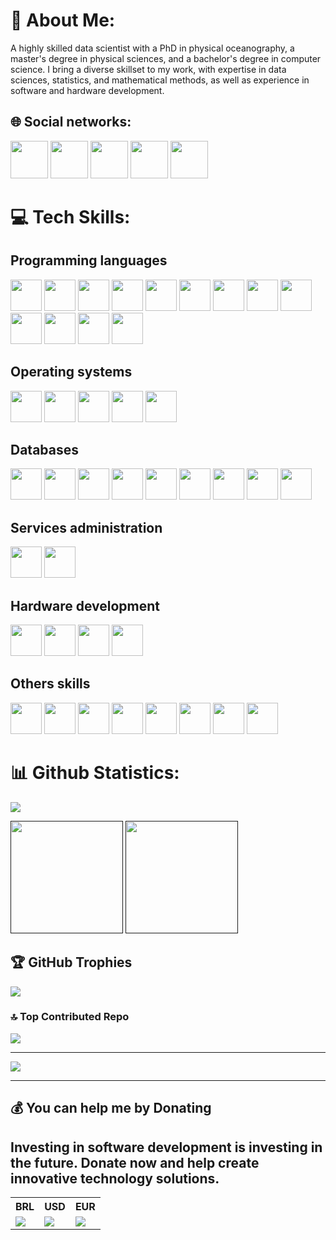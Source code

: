   
# 💫 About Me:
A highly skilled data scientist with a PhD in physical oceanography, a master's degree in physical sciences, and a bachelor's degree in computer science. I bring a diverse skillset to my work, with expertise in data sciences, statistics, and mathematical methods, as well as experience in software and hardware development.


## 🌐 Social networks:
[<img src="https://upload.wikimedia.org/wikipedia/commons/thumb/e/e9/Linkedin_icon.svg/120px-Linkedin_icon.svg.png?20110609134306" width=60px Height=60px/>](https://www.linkedin.com/in/humbertolvarona/) [<img src="https://upload.wikimedia.org/wikipedia/commons/thumb/6/60/Orcid.png/120px-Orcid.png?20220924160023" width60px Height=60px/>](https://orcid.org/0000-0001-7405-4827) [<img src="https://upload.wikimedia.org/wikipedia/commons/thumb/5/5e/ResearchGate_icon_SVG.svg/240px-ResearchGate_icon_SVG.svg.png" width=60px Height=60px/>](https://www.researchgate.net/profile/Humberto-Varona-Gonzalez) [<img src="https://d4.alternativeto.net/mwdqL5rzsWH8QOT2a3oQ0VrgwtuUhMPTk5i2klKJy-o/rs:fill:140:140:0/g:ce:0:0/YWJzOi8vZGlzdC9pY29ucy9nb29nbGUtc2Nob2xhcl8xODAwMDEucG5n.png" width=60px Height=60px/>](https://scholar.google.com/citations?view_op=list_works&hl=pt-BR&hl=pt-BR&user=QOQCC6AAAAAJ&pagesize=80) [<img src="https://ppghp.unespar.edu.br/imagens/plataforma-lattes-logo.jpg/@@images/e29e9c29-a848-4a8f-a2a5-c16b980326ae.jpeg" width=60px Height=60px/>](http://lattes.cnpq.br/5539248937185854) 

# 💻 Tech Skills:

## Programming languages

<img src="https://img.icons8.com/?size=512&id=TpULddJc4gTh&format=png" width="50"/> <img src="https://img.icons8.com/?size=512&id=13679&format=png" width="50"/> <img src="https://img.icons8.com/?size=512&id=13441&format=png" width="50"/> <img src="https://img.icons8.com/?size=512&id=55311&format=png" width="50"/> <img src="https://img.icons8.com/?size=512&id=9MJf0ngDwS8z&format=png" width="50"/> <img src="https://img.icons8.com/?size=512&id=uADJvOMNIZPu&format=png" width="50"/> <img src="https://img.icons8.com/?size=512&id=CLvQeiwFpit4&format=png" width="50"/> <img src="https://img.icons8.com/?size=512&id=7I3BjCqe9rjG&format=png" width="50"/> <img src="https://cdn.jsdelivr.net/gh/devicons/devicon/icons/qt/qt-original.svg" width="50"/> <img src="https://cdn.jsdelivr.net/gh/devicons/devicon/icons/processing/processing-original.svg" width="50"/> <img src="https://cdn.jsdelivr.net/gh/devicons/devicon/icons/matlab/matlab-original.svg" width="50"/> <img src="https://cdn.icon-icons.com/icons2/2107/PNG/96/file_type_fortran_icon_130596.png" width="50"/> <img src="https://cdn.icon-icons.com/icons2/1381/PNG/512/octave_94226.png" width="50"/>

## Operating systems

<img src="https://img.icons8.com/?size=512&id=17842&format=png" width="50"/> <img src="https://img.icons8.com/?size=512&id=122959&format=png" width="50"/> <img src="https://img.icons8.com/?size=512&id=17836&format=png" width="50"/> <img src="https://img.icons8.com/?size=512&id=79089&format=png" width="50"/> <img src="https://img.icons8.com/?size=512&id=108792&format=png" width="50"/> 

## Databases

<img src="https://cdn.jsdelivr.net/gh/devicons/devicon/icons/sqlite/sqlite-original.svg" width="50"/> <img src="https://cdn.jsdelivr.net/gh/devicons/devicon/icons/postgresql/postgresql-original.svg" width="50"/> <img src="https://cdn.jsdelivr.net/gh/devicons/devicon/icons/mysql/mysql-original.svg" width="50"/> <img src="https://img.icons8.com/?size=512&id=DakakaPez2uy&format=png" width="50"/> <img src="https://cdn.jsdelivr.net/gh/devicons/devicon/icons/mongodb/mongodb-original.svg" width="50"/> <img src="https://cdn.jsdelivr.net/gh/devicons/devicon/icons/oracle/oracle-original.svg" width="50"/> <img src="https://cdn.jsdelivr.net/gh/devicons/devicon/icons/redis/redis-original.svg" width="50"/> <img src="https://cdn.icon-icons.com/icons2/2699/PNG/512/apache_cassandra_logo_icon_170572.png" width="50"/> <img src="https://img.icons8.com/?size=512&id=laYYF3dV0Iew&format=png" width="50"/>

## Services administration

<img src="https://cdn.jsdelivr.net/gh/devicons/devicon/icons/apache/apache-original.svg" width="50"/> <img src="https://cdn.jsdelivr.net/gh/devicons/devicon/icons/nginx/nginx-original.svg" width="50"/>

## Hardware development

<img src="https://cdn.jsdelivr.net/gh/devicons/devicon/icons/arduino/arduino-original-wordmark.svg" width="50"/> <img src="https://cdn.jsdelivr.net/gh/devicons/devicon/icons/raspberrypi/raspberrypi-original.svg" width="50"/> <img src="https://icons-for-free.com/iconfiles/png/512/Adafruit-1329545812834104060.png" width="50"/> <img src="https://cdn.icon-icons.com/icons2/3914/PNG/512/esphome_logo_icon_248927.png" width="50"/>

## Others skills

<img src="https://cdn.jsdelivr.net/gh/devicons/devicon/icons/docker/docker-original.svg" width="50"/> <img src="https://cdn.jsdelivr.net/gh/devicons/devicon/icons/kubernetes/kubernetes-plain.svg" width="50"/> <img src="https://cdn.icon-icons.com/icons2/2667/PNG/512/folder_latex_tex_icon_161289.png" width="50"/> <img src="https://cdn.jsdelivr.net/gh/devicons/devicon/icons/debian/debian-original.svg" width="50"/> <img src="https://cdn.jsdelivr.net/gh/devicons/devicon/icons/fedora/fedora-original.svg" width="50"/> <img src="https://cdn.jsdelivr.net/gh/devicons/devicon/icons/centos/centos-original.svg" width="50"/> <img src="https://cdn.jsdelivr.net/gh/devicons/devicon/icons/redhat/redhat-original.svg" width="50"/> <img src="https://cdn.jsdelivr.net/gh/devicons/devicon/icons/ubuntu/ubuntu-plain.svg" width="50"/>

# 📊 Github Statistics:
![](https://github-readme-streak-stats.herokuapp.com/?user=humbertovarona&theme=dark&hide_border=false)</br>

<div>
<a href=""><img lign="center" height="180em" src="https://github-readme-stats.vercel.app/api?username=humbertovarona&theme=dark&hide_border=false&show_icons=true&include_all_commits=false&count_private=false"/></a>
<a href=""><img lign="center" height="180em" src="https://github-readme-stats.vercel.app/api/top-langs/?username=humbertovarona&langs_count=12&theme=dark&hide_border=false&include_all_commits=false&count_private=false&size_weight=0.5&count_weight=0.5&layout=compact"/></a>
</div>


## 🏆 GitHub Trophies
![](https://github-profile-trophy.vercel.app/?username=humbertovarona&theme=onedark&margin-w=15&margin-h=15&row=2&column=4)

### 🔝 Top Contributed Repo
![](https://github-contributor-stats.vercel.app/api?username=humbertovarona&limit=7&theme=dark&combine_all_yearly_contributions=true)

---
[![](https://visitcount.itsvg.in/api?id=humbertovarona&icon=0&color=0)](https://visitcount.itsvg.in)

---
## 💰 You can help me by Donating

## Investing in software development is investing in the future. Donate now and help create innovative technology solutions.

<table style="width:100%">
  <tr>
    <th>BRL</th>
    <th>USD</th>
    <th>EUR</th>
  </tr>
  <tr>
    <td>
    <a href="https://www.paypal.com/donate/?hosted_button_id=STQ277FZRQ8FY"><img align="center" src="https://img.shields.io/badge/PayPal-00457C?style=for-the-badge&logo=paypal&logoColor=white"/></a>
    </td>
    <td>
    <a href="https://www.paypal.com/donate/?hosted_button_id=KZCDJCK75QTPS"><img align="center" src="https://img.shields.io/badge/PayPal-00457C?style=for-the-badge&logo=paypal&logoColor=white"/></a>
    </td>
    <td>
    <a href="https://www.paypal.com/donate/?hosted_button_id=XU5K9U6YVFZGY"><img align="center" src="https://img.shields.io/badge/PayPal-00457C?style=for-the-badge&logo=paypal&logoColor=white"/></a>
    </td>
  </tr>
</table>


<!-- Proudly created with GPRM ( https://gprm.itsvg.in ) -->
